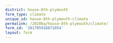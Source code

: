 ```yaml
---
district: house-8th-plymouth
form_type: climate
unique_id: house-8th-plymouth-climate
permalink: /2020bq/house-8th-plymouth/climate/
form_id: '201705916871054'
layout: form
---
```

